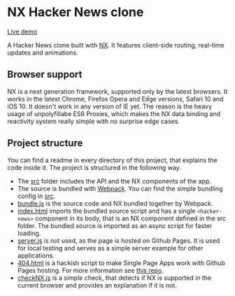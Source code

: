 # NX Hacker News clone

[Live demo](https://nx-hacker-news.github.io)

A Hacker News clone built with [NX](http://nx-framework.com).
It features client-side routing, real-time updates and animations.

## Browser support

NX is a next generation framework, supported only by the latest browsers. It works in the
latest Chrome, Firefox Opera and Edge versions, Safari 10 and iOS 10. It doesn't work in any
version of IE yet. The reason is the heavy usage of unpolyfillabe ES6 Proxies, which
makes the NX data binding and reactivity system really simple with no surprise edge cases.

## Project structure

You can find a readme in every directory of this project, that explains the code inside it.
The project is structured in the following way.
  - The [src](/src) folder includes the API and the NX components of the app.
  - The source is bundled with [Webpack](https://webpack.github.io/). You can find the simple
    bundling  config in [src](/webpack.config.js).
  - [bundle.js](/bundle.js) is the source code and NX bundled together by Webpack.
  - [index.html](/index.html) imports the bundled source script and has a single
    `<hacker-news>` component in its body, that is an NX component defined in the src folder.
    The bundled source is imported as an async script for faster loading.
  - [server.js](/server.js) is not used, as the page is hosted on Github Pages.
    It is used for local testing and serves as a simple server example for other applications.
  - [404.html](/404.html) is a hackish script to make Single Page Apps work with
    Github Pages hosting. For more information see [this repo](https://github.com/rafrex/spa-github-pages).
  - [checkNX.js](/checkNX.js) is a simple check, that detects if NX is supported in the current
    browser and provides an explanation if it is not.    
